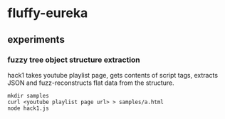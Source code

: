 # fluffy-eureka

## experiments

### fuzzy tree object structure extraction

hack1 takes youtube playlist page, gets contents of script tags, extracts JSON and fuzz-reconstructs flat data from the structure.
```
mkdir samples
curl <youtube playlist page url> > samples/a.html
node hack1.js
```

